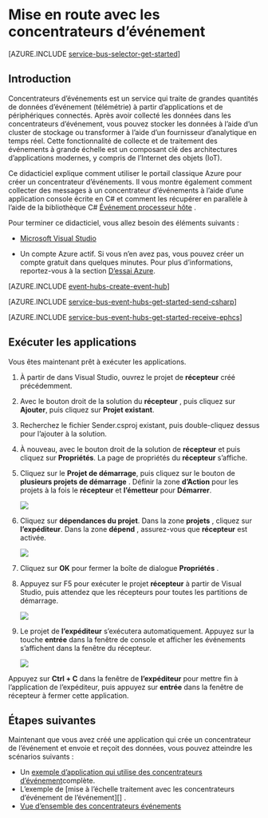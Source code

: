 <properties
    pageTitle="Mise en route avec les concentrateurs d’événements dans C# | Microsoft Azure"
    description="Suivez ce didacticiel mise en route à l’aide de concentrateurs d’événement Azure avec C# et l’utilisation de la EventProcessorHost."
    services="event-hubs"
    documentationCenter=""
    authors="jtaubensee"
    manager="timlt"
    editor=""/>

<tags
    ms.service="event-hubs"
    ms.workload="na"
    ms.tgt_pltfrm="na"
    ms.devlang="na"
    ms.topic="hero-article"
    ms.date="09/02/2016"
    ms.author="jotaub;sethm"/>

# <a name="get-started-with-event-hubs"></a>Mise en route avec les concentrateurs d’événement

[AZURE.INCLUDE [service-bus-selector-get-started](../../includes/service-bus-selector-get-started.md)]

## <a name="introduction"></a>Introduction

Concentrateurs d’événements est un service qui traite de grandes quantités de données d’événement (télémétrie) à partir d’applications et de périphériques connectés. Après avoir collecté les données dans les concentrateurs d’événement, vous pouvez stocker les données à l’aide d’un cluster de stockage ou transformer à l’aide d’un fournisseur d’analytique en temps réel. Cette fonctionnalité de collecte et de traitement des événements à grande échelle est un composant clé des architectures d’applications modernes, y compris de l’Internet des objets (IoT).

Ce didacticiel explique comment utiliser le portail classique Azure pour créer un concentrateur d’événements. Il vous montre également comment collecter des messages à un concentrateur d’événements à l’aide d’une application console écrite en C# et comment les récupérer en parallèle à l’aide de la bibliothèque C# [Événement processeur hôte][] .

Pour terminer ce didacticiel, vous allez besoin des éléments suivants :

+ [Microsoft Visual Studio](http://visualstudio.com)

+ Un compte Azure actif. Si vous n’en avez pas, vous pouvez créer un compte gratuit dans quelques minutes. Pour plus d’informations, reportez-vous à la section [D’essai Azure](https://azure.microsoft.com/free/).

[AZURE.INCLUDE [event-hubs-create-event-hub](../../includes/event-hubs-create-event-hub.md)]

[AZURE.INCLUDE [service-bus-event-hubs-get-started-send-csharp](../../includes/service-bus-event-hubs-get-started-send-csharp.md)]

[AZURE.INCLUDE [service-bus-event-hubs-get-started-receive-ephcs](../../includes/service-bus-event-hubs-get-started-receive-ephcs.md)]

## <a name="run-the-applications"></a>Exécuter les applications

Vous êtes maintenant prêt à exécuter les applications.

1. À partir de dans Visual Studio, ouvrez le projet de **récepteur** créé précédemment.

2. Avec le bouton droit de la solution du **récepteur** , puis cliquez sur **Ajouter**, puis cliquez sur **Projet existant**.
 
3. Recherchez le fichier Sender.csproj existant, puis double-cliquez dessus pour l’ajouter à la solution.
 
4. À nouveau, avec le bouton droit de la solution de **récepteur** et puis cliquez sur **Propriétés**. La page de propriétés du **récepteur** s’affiche.

5. Cliquez sur le **Projet de démarrage**, puis cliquez sur le bouton de **plusieurs projets de démarrage** . Définir la zone **d’Action** pour les projets à la fois le **récepteur** et **l’émetteur** pour **Démarrer**.

    ![][19]

6. Cliquez sur **dépendances du projet**. Dans la zone **projets** , cliquez sur **l’expéditeur**. Dans la zone **dépend** , assurez-vous que **récepteur** est activée.

    ![][20]

7. Cliquez sur **OK** pour fermer la boîte de dialogue **Propriétés** .

1.  Appuyez sur F5 pour exécuter le projet **récepteur** à partir de Visual Studio, puis attendez que les récepteurs pour toutes les partitions de démarrage.

    ![][21]

2.  Le projet de **l’expéditeur** s’exécutera automatiquement. Appuyez sur la touche **entrée** dans la fenêtre de console et afficher les événements s’affichent dans la fenêtre du récepteur.

    ![][22]

Appuyez sur **Ctrl + C** dans la fenêtre de **l’expéditeur** pour mettre fin à l’application de l’expéditeur, puis appuyez sur **entrée** dans la fenêtre de récepteur à fermer cette application.

## <a name="next-steps"></a>Étapes suivantes

Maintenant que vous avez créé une application qui crée un concentrateur de l’événement et envoie et reçoit des données, vous pouvez atteindre les scénarios suivants :

- Un [exemple d’application qui utilise des concentrateurs d’événement][]complète.
- L’exemple de [mise à l’échelle traitement avec les concentrateurs d’événement de l’événement][] .
- [Vue d’ensemble des concentrateurs événements][]

<!-- Images. -->
[19]: ./media/event-hubs-csharp-ephcs-getstarted/create-eh-proj1.png
[20]: ./media/event-hubs-csharp-ephcs-getstarted/create-eh-proj2.png
[21]: ./media/event-hubs-csharp-ephcs-getstarted/run-csharp-ephcs1.png
[22]: ./media/event-hubs-csharp-ephcs-getstarted/run-csharp-ephcs2.png

<!-- Links -->
[Azure classic portal]: https://manage.windowsazure.com/
[Événement processeur hôte]: https://www.nuget.org/packages/Microsoft.Azure.ServiceBus.EventProcessorHost
[Vue d’ensemble des concentrateurs événements]: event-hubs-overview.md
[exemple d’application qui utilise des concentrateurs d’événement]: https://code.msdn.microsoft.com/Service-Bus-Event-Hub-286fd097
[Évoluer de traitement de l’événement avec les concentrateurs d’événement]: https://code.msdn.microsoft.com/Service-Bus-Event-Hub-45f43fc3
[queued messaging solution]: ../service-bus-messaging/service-bus-dotnet-multi-tier-app-using-service-bus-queues.md
 
